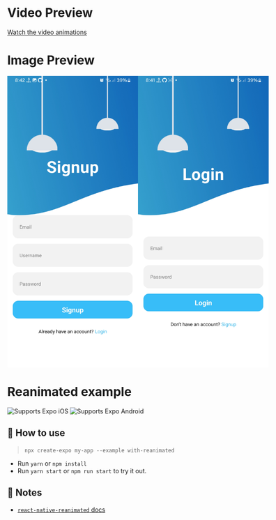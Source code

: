 # Video Preview

[Watch the video animations](https://youtube.com/shorts/yLS6cq5GV2Q?si=dfzObk35dxZpCgIW)



# Image Preview

<div style="display: flex; justify-content: space-around; align-items: center;">
  <img src="https://github.com/divyesh-mali/SignupUI/blob/main/demo/Signup.jpg?raw=true" alt="Signup" width="300"/>
  <img src="https://github.com/divyesh-mali/SignupUI/blob/main/demo/Login.jpg?raw=true" alt="Login" width="300"/>
</div>



# Reanimated example

<p>
  <!-- iOS -->
  <img alt="Supports Expo iOS" longdesc="Supports Expo iOS" src="https://img.shields.io/badge/iOS-4630EB.svg?style=flat-square&logo=APPLE&labelColor=999999&logoColor=fff" />
  <!-- Android -->
  <img alt="Supports Expo Android" longdesc="Supports Expo Android" src="https://img.shields.io/badge/Android-4630EB.svg?style=flat-square&logo=ANDROID&labelColor=A4C639&logoColor=fff" />
  <!-- Web -->
</p>

## 🚀 How to use

> `npx create-expo my-app --example with-reanimated`

- Run `yarn` or `npm install`
- Run `yarn start` or `npm run start` to try it out.

## 📝 Notes

- [`react-native-reanimated` docs](https://docs.swmansion.com/react-native-reanimated/)
